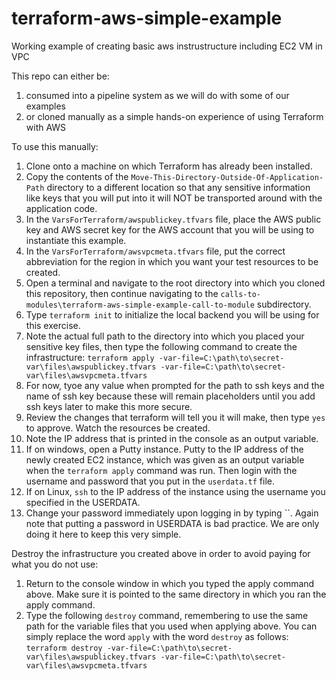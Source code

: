 # terraform-aws-simple-example
Working example of creating basic aws instrustructure including EC2 VM in VPC

This repo can either be:  
1.  consumed into a pipeline system as we will do with some of our examples  
2.  or cloned manually as a simple hands-on experience of using Terraform with AWS  
  
To use this manually:  
1.  Clone onto a machine on which Terraform has already been installed.  
2.  Copy the contents of the `Move-This-Directory-Outside-Of-Application-Path` directory to a different location so that any sensitive information like keys that you will put into it will NOT be transported around with the application code.  
3.  In the `VarsForTerraform/awspublickey.tfvars` file, place the AWS public key and AWS secret key for the AWS account that you will be using to instantiate this example.  
4.  In the `VarsForTerraform/awsvpcmeta.tfvars` file, put the correct abbreviation for the region in which you want your test resources to be created.  
5.  Open a terminal and navigate to the root directory into which you cloned this repository, then continue navigating to the `calls-to-modules\terraform-aws-simple-example-call-to-module` subdirectory.  
6.  Type `terraform init` to initialize the local backend you will be using for this exercise.  
7.  Note the actual full path to the directory into which you placed your sensitive key files, then type the following command to create the infrastructure: `terraform apply -var-file=C:\path\to\secret-var\files\awspublickey.tfvars -var-file=C:\path\to\secret-var\files\awsvpcmeta.tfvars`  
8.  For now, tyoe any value when prompted for the path to ssh keys and the name of ssh key because these will remain placeholders until you add ssh keys later to make this more secure.  
9.  Review the changes that terraform will tell you it will make, then type `yes` to approve.  Watch the resources be created.  
10.  Note the IP address that is printed in the console as an output variable.  
11.  If on windows, open a Putty instance.  Putty to the IP address of the newly created EC2 instance, which was given as an output variable when the `terraform apply` command was run.  Then login with the username and password that you put in the `userdata.tf` file.  
12.  If on Linux, `ssh` to the IP address of the instance using the username you specified in the USERDATA.
13.  Change your password immediately upon logging in by typing ``.  Again note that putting a password in USERDATA is bad practice.  We are only doing it here to keep this very simple.  

Destroy the infrastructure you created above in order to avoid paying for what you do not use:  
1.  Return to the console window in which you typed the apply command above.  Make sure it is pointed to the same directory in which you ran the apply command.  
2.  Type the following `destroy` command, remembering to use the same path for the variable files that you used when applying above.  You can simply replace the word `apply` with the word `destroy`  as follows:  `terraform destroy -var-file=C:\path\to\secret-var\files\awspublickey.tfvars -var-file=C:\path\to\secret-var\files\awsvpcmeta.tfvars`  


